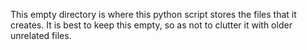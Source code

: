 This empty directory is where this python script stores the files that it creates. 
It is best to keep this empty, so as not to clutter it with older unrelated files.
